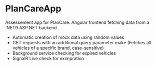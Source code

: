 # PlanCareApp

Assessement app for PlanCare. Angular frontend fetching data from a .NET9 ASP.NET backend.

- Automatic creation of mock data using random values
- GET requests with an additional query parameter make (Fetches all vehicles of a specific brand, case-sensitive)
- Background service checking for expired vehicles
- SignalR Live check for eximpration
